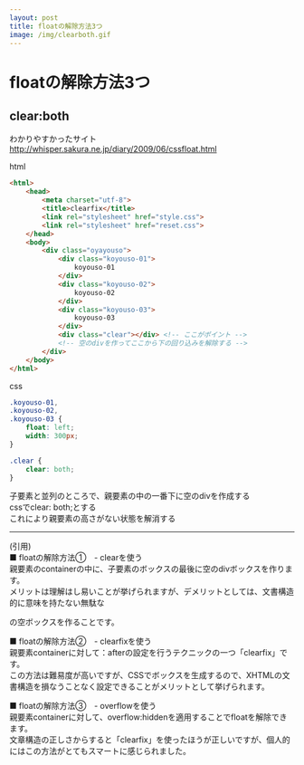 ```yaml
---
layout: post
title: floatの解除方法3つ
image: /img/clearboth.gif
---
```


# floatの解除方法3つ

## clear:both

わかりやすかったサイト   
http://whisper.sakura.ne.jp/diary/2009/06/cssfloat.html

html

```html
<html>
    <head>
        <meta charset="utf-8">
        <title>clearfix</title>
        <link rel="stylesheet" href="style.css">
        <link rel="stylesheet" href="reset.css">
    </head>
    <body>
        <div class="oyayouso">
            <div class="koyouso-01">
                koyouso-01
            </div>
            <div class="koyouso-02">
                koyouso-02
            </div>
            <div class="koyouso-03">
                koyouso-03
            </div>
            <div class="clear"></div> <!-- ここがポイント -->
            <!-- 空のdivを作ってここから下の回り込みを解除する -->
        </div>
    </body>
</html>
```
css

```css
.koyouso-01,
.koyouso-02,
.koyouso-03 {
    float: left;
    width: 300px;
}

.clear {
    clear: both;
}
```

子要素と並列のところで、親要素の中の一番下に空のdivを作成する   
cssでclear: both;とする   
これにより親要素の高さがない状態を解消する

---
(引用)   
■ floatの解除方法①　- clearを使う   
親要素のcontainerの中に、子要素のボックスの最後に空のdivボックスを作ります。   
メリットは理解はし易いことが挙げられますが、デメリットとしては、文書構造的に意味を持たない無駄な<div>の空ボックスを作ることです。   


■ floatの解除方法②　- clearfixを使う   
親要素containerに対して：afterの設定を行うテクニックの一つ「clearfix」です。   
この方法は難易度が高いですが、CSSでボックスを生成するので、XHTMLの文書構造を損なうことなく設定できることがメリットとして挙げられます。   


■ floatの解除方法③　- overflowを使う   
親要素containerに対して、overflow:hiddenを適用することでfloatを解除できます。   
文章構造の正しさからすると「clearfix」を使ったほうが正しいですが、個人的にはこの方法がとてもスマートに感じられました。   
